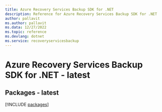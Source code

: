 ```yaml
---
title: Azure Recovery Services Backup SDK for .NET
description: Reference for Azure Recovery Services Backup SDK for .NET
author: pallavit
ms.author: pallavit
ms.data: 12/27/2022
ms.topic: reference
ms.devlang: dotnet
ms.service: recoveryservicesbackup
---
```

# Azure Recovery Services Backup SDK for .NET - latest
## Packages - latest
[!INCLUDE [packages](recovery-services-backup-index.md)]